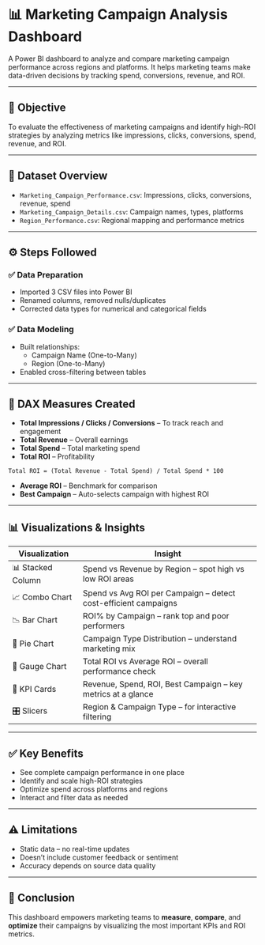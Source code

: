 # 📊 Marketing Campaign Analysis Dashboard

A Power BI dashboard to analyze and compare marketing campaign performance across regions and platforms. It helps marketing teams make data-driven decisions by tracking spend, conversions, revenue, and ROI.

---

## 🎯 Objective

To evaluate the effectiveness of marketing campaigns and identify high-ROI strategies by analyzing metrics like impressions, clicks, conversions, spend, revenue, and ROI.

---

## 📁 Dataset Overview

- `Marketing_Campaign_Performance.csv`: Impressions, clicks, conversions, revenue, spend  
- `Marketing_Campaign_Details.csv`: Campaign names, types, platforms  
- `Region_Performance.csv`: Regional mapping and performance metrics  

---

## ⚙️ Steps Followed

### ✅ Data Preparation

- Imported 3 CSV files into Power BI  
- Renamed columns, removed nulls/duplicates  
- Corrected data types for numerical and categorical fields  

### ✅ Data Modeling

- Built relationships:
  - Campaign Name (One-to-Many)
  - Region (One-to-Many)
- Enabled cross-filtering between tables  

---

## 📐 DAX Measures Created

- **Total Impressions / Clicks / Conversions** – To track reach and engagement  
- **Total Revenue** – Overall earnings  
- **Total Spend** – Total marketing spend  
- **Total ROI** – Profitability  

```dax
Total ROI = (Total Revenue - Total Spend) / Total Spend * 100
```

- **Average ROI** – Benchmark for comparison  
- **Best Campaign** – Auto-selects campaign with highest ROI  

---

## 📊 Visualizations & Insights

| Visualization         | Insight                                                |
|-----------------------|--------------------------------------------------------|
| 📊 Stacked Column     | Spend vs Revenue by Region – spot high vs low ROI areas |
| 📈 Combo Chart        | Spend vs Avg ROI per Campaign – detect cost-efficient campaigns |
| 📉 Bar Chart          | ROI% by Campaign – rank top and poor performers        |
| 🥧 Pie Chart          | Campaign Type Distribution – understand marketing mix  |
| 🧭 Gauge Chart        | Total ROI vs Average ROI – overall performance check   |
| 🧾 KPI Cards          | Revenue, Spend, ROI, Best Campaign – key metrics at a glance |
| 🎛️ Slicers           | Region & Campaign Type – for interactive filtering     |

---

## ✅ Key Benefits

- See complete campaign performance in one place  
- Identify and scale high-ROI strategies  
- Optimize spend across platforms and regions  
- Interact and filter data as needed  

---

## ⚠️ Limitations

- Static data – no real-time updates  
- Doesn’t include customer feedback or sentiment  
- Accuracy depends on source data quality  

---

## 🏁 Conclusion

This dashboard empowers marketing teams to **measure**, **compare**, and **optimize** their campaigns by visualizing the most important KPIs and ROI metrics.

